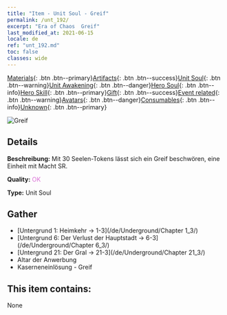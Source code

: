 ```yaml
---
title: "Item - Unit Soul - Greif"
permalink: /unt_192/
excerpt: "Era of Chaos  Greif"
last_modified_at: 2021-06-15
locale: de
ref: "unt_192.md"
toc: false
classes: wide
---
```

 [Materials](/ItemsDE/){: .btn .btn--primary}[Artifacts](/ItemsDE/Artifacts/){: .btn .btn--success}[Unit Soul](/ItemsDE/UnitSoul/){: .btn .btn--warning}[Unit Awakening](/ItemsDE/UnitAwakening/){: .btn .btn--danger}[Hero Soul](/ItemsDE/HeroSoul/){: .btn .btn--info}[Hero Skill](/ItemsDE/HeroSkill/){: .btn .btn--primary}[Gift](/ItemsDE/Gift/){: .btn .btn--success}[Event related](/ItemsDE/Events/){: .btn .btn--warning}[Avatars](/ItemsDE/Avatars/){: .btn .btn--danger}[Consumables](/ItemsDE/Consumables/){: .btn .btn--info}[Unknown](/ItemsDE/Unknown/){: .btn .btn--primary}

 ![Greif](/images/u/ti_shijiu.jpg)

## Details
 **Beschreibung:** Mit 30 Seelen-Tokens lässt sich ein Greif beschwören, eine Einheit mit Macht SR.

 **Quality:** <span style="color: #DA70D6">OK</span>

 **Type:** Unit Soul

## Gather

*    [Untergrund 1: Heimkehr -> 1-3](/de/Underground/Chapter 1_3/) 
*    [Untergrund 6: Der Verlust der Hauptstadt -> 6-3](/de/Underground/Chapter 6_3/) 
*    [Untergrund 21: Der Gral -> 21-3](/de/Underground/Chapter 21_3/) 
*    Altar der Anwerbung 
*    Kaserneneinlösung - Greif 

## This item contains:

  None

